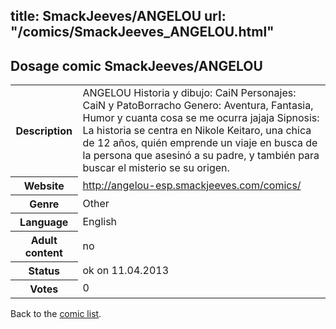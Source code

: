 title: SmackJeeves/ANGELOU
url: "/comics/SmackJeeves_ANGELOU.html"
---
Dosage comic SmackJeeves/ANGELOU
-----------------------------------------

<table class="comicinfo">
<tr>
<th>Description</th><td>ANGELOU Historia y dibujo: CaiN Personajes: CaiN y PatoBorracho Genero: Aventura, Fantasia, Humor y cuanta cosa se me ocurra jajaja Sipnosis: La historia se centra en Nikole Keitaro, una chica de 12 años, quién emprende un viaje en busca de la persona que asesinó a su padre, y también para buscar el misterio se su origen.</td>
</tr>
<tr>
<th>Website</th><td><a href="http://angelou-esp.smackjeeves.com/comics/">http://angelou-esp.smackjeeves.com/comics/</a></td>
</tr>
<tr>
<th>Genre</th><td>Other</td>
</tr>
<tr>
<th>Language</th><td>English</td>
</tr>
<tr>
<th>Adult content</th><td>no</td>
</tr>
<tr>
<th>Status</th><td>ok on 11.04.2013</td>
</tr>
<tr>
<th>Votes</th><td>0</div></td>
</tr>
</table>

Back to the [comic list](../comic-index.html).
